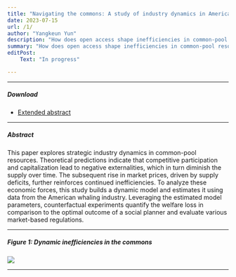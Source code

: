 ```yaml
---
title: "Navigating the commons: A study of industry dynamics in American whaling"
date: 2023-07-15 
url: /1/
author: "Yangkeun Yun"
description: "How does open access shape inefficiencies in common-pool resources? This paper builds and estimates a dynamic model using data from the American whaling industry."
summary: "How does open access shape inefficiencies in common-pool resources? This paper builds a dynamic model and estimates it using data from the American whaling industry."
editPost:
    Text: "In progress"

---
```


---

##### Download

+ [Extended abstract](/extended_abstract_whaling_commons_ver1.pdf)

---

##### Abstract

This paper explores strategic industry dynamics in common-pool resources. Theoretical predictions indicate that competitive participation and capitalization lead to negative externalities, which in turn diminish the supply over time. The subsequent rise in market prices, driven by supply deficits, further reinforces continued inefficiencies. To analyze these economic forces, this study builds a dynamic model and estimates it using data from the American whaling industry. Leveraging the estimated model parameters, counterfactual experiments quantify the welfare loss in comparison to the optimal outcome of a social planner and evaluate various market-based regulations.

---

##### Figure 1: Dynamic inefficiencies in the commons

![](/Fig1.png)

---
